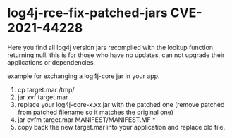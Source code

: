 # log4j-rce-fix-patched-jars CVE-2021-44228
Here you find all log4j version jars recompiled with the lookup function returning null. this is for those who have no updates, can not upgrade their applications or dependencies.

example for exchanging a log4j-core jar in your app.
1. cp target.mar /tmp/
2. jar xvf target.mar 
3. replace your log4j-core-x.xx.jar with the patched one (remove patched from patched filename so it matches the original one)
4. jar cvfm target.mar MANIFEST/MANIFEST.MF *
5. copy back the new target.mar into your application and replace old file.
